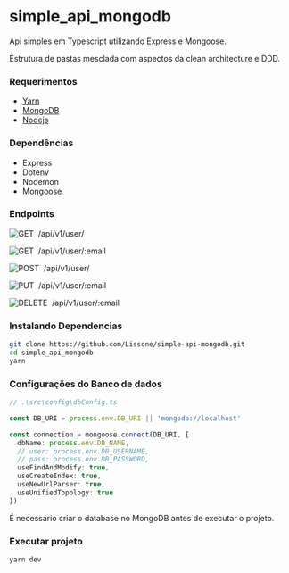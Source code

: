 # simple_api_mongodb

Api simples em Typescript utilizando Express e Mongoose.

Estrutura de pastas mesclada com aspectos da clean architecture e DDD.

### Requerimentos

* [Yarn](https://yarnpkg.com/)
* [MongoDB](https://docs.mongodb.com/manual/installation/)
* [Nodejs](https://nodejs.org/en/)

### Dependências

* Express
* Dotenv
* Nodemon
* Mongoose

### Endpoints

![GET](https://img.shields.io/badge/-GET-70BB60?style=for-the-badge)&nbsp;
/api/v1/user/

![GET](https://img.shields.io/badge/-GET-70BB60?style=for-the-badge)&nbsp;
/api/v1/user/:email

![POST](https://img.shields.io/badge/-POST-2991B8?style=for-the-badge)&nbsp; 
/api/v1/user/

![PUT](https://img.shields.io/badge/-PUT-99768C?style=for-the-badge)&nbsp; 
/api/v1/user/:email

![DELETE](https://img.shields.io/badge/-DELETE-DF807E?style=for-the-badge)&nbsp; 
/api/v1/user/:email

### Instalando Dependencias

```bash
git clone https://github.com/Lissone/simple-api-mongodb.git
cd simple_api_mongodb
yarn
```

### Configurações do Banco de dados

```typescript
// .\src\config\dbConfig.ts

const DB_URI = process.env.DB_URI || 'mongodb://localhost'

const connection = mongoose.connect(DB_URI, {
  dbName: process.env.DB_NAME,
  // user: process.env.DB_USERNAME,
  // pass: process.env.DB_PASSWORD,
  useFindAndModify: true,
  useCreateIndex: true,
  useNewUrlParser: true,
  useUnifiedTopology: true
})
```
É necessário criar o database no MongoDB antes de executar o projeto.

### Executar projeto

```
yarn dev
```
